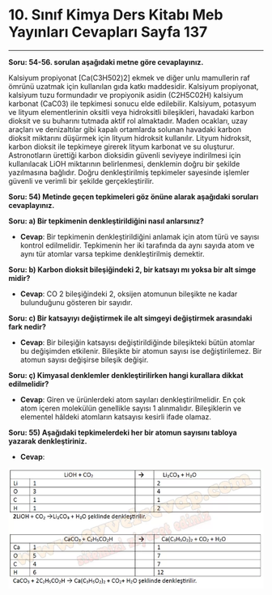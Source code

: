 # 10. Sınıf Kimya Ders Kitabı Meb Yayınları Cevapları Sayfa 137

---

**Soru: 54-56. sorulan aşağıdaki metne göre cevaplayınız.**

Kalsiyum propiyonat [Ca(C3H502)2] ekmek ve diğer unlu mamullerin raf ömrünü uzatmak için kullanılan gıda katkı maddesidir. Kalsiyum propiyonat, kalsiyum tuzu formundadır ve propiyonik asidin (C2H5C02H) kalsiyum karbonat (CaC03) ile tepkimesi sonucu elde edilebilir. Kalsiyum, potasyum ve lityum elementlerinin oksitli veya hidroksitli bileşikleri, havadaki karbon dioksit ve su buharını tutmada aktif rol almaktadır. Maden ocakları, uzay araçları ve denizaltılar gibi kapalı ortamlarda solunan havadaki karbon dioksit miktarını düşürmek için lityum hidroksit kullanılır. Lityum hidroksit, karbon dioksit ile tepkimeye girerek lityum karbonat ve su oluşturur. Astronotların ürettiği karbon dioksidin güvenli seviyeye indirilmesi için kullanılacak LiOH miktarının belirlenmesi, denklemin doğru bir şekilde yazılmasına bağlıdır. Doğru denkleştirilmiş tepkimeler sayesinde işlemler güvenli ve verimli bir şekilde gerçekleştirilir.

**Soru: 54) Metinde geçen tepkimeleri göz önüne alarak aşağıdaki soruları cevaplayınız.**

**Soru: a) Bir tepkimenin denkleştirildiğini nasıl anlarsınız?**

-   **Cevap**: Bir tepkimenin denkleştirildiğini anlamak için atom türü ve sayısı kontrol edilmelidir. Tepkimenin her iki tarafında da aynı sayıda atom ve aynı tür atomlar varsa tepkime denkleştirilmiş demektir.

**Soru: b) Karbon dioksit bileşiğindeki 2, bir katsayı mı yoksa bir alt simge midir?**

-   **Cevap**: CO 2 bileşiğindeki 2, oksijen atomunun bileşikte ne kadar bulunduğunu gösteren bir sayıdır.

**Soru: c) Bir katsayıyı değiştirmek ile alt simgeyi değiştirmek arasındaki fark nedir?**

-   **Cevap**: Bir bileşiğin katsayısı değiştirildiğinde bileşikteki bütün atomlar bu değişimden etkilenir. Bileşikte bir atomun sayısı ise değiştirilemez. Bir atomun sayısı değişirse bileşik değişir.

**Soru: ç) Kimyasal denklemler denkleştirilirken hangi kurallara dikkat edilmelidir?**

-   **Cevap**: Giren ve ürünlerdeki atom sayıları denkleştirilmelidir. En çok atom içeren molekülün genellikle sayısı 1 alınmalıdır. Bileşiklerin ve elementel hâldeki atomların katsayısı kesirli ifade olamaz.

**Soru: 55) Aşağıdaki tepkimelerdeki her bir atomun sayısını tabloya yazarak denkleştiriniz.**

-   **Cevap**:

![Image 1](./image_1.webp)